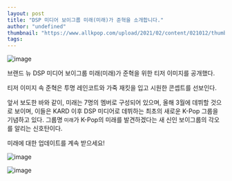 ```yaml
---
layout: post
title: "DSP 미디어 보이그룹 미래(미래)가 준혁을 소개합니다."
author: "undefined"
thumbnail: "https://www.allkpop.com/upload/2021/02/content/021012/thumb/1612278720-20210202-junhyuk.jpg"
tags: 
---
```



![image](https://www.allkpop.com/upload/2021/02/content/021012/1612278720-20210202-junhyuk.jpg)

브랜드 뉴 DSP 미디어 보이그룹 미래(미래)가 준혁을 위한 티저 이미지를 공개했다.

티저 이미지 속 준혁은 투명 레인코트와 가죽 재킷을 입고 시원한 콘셉트를 선보인다.

앞서 보도한 바와 같이, 미래는 7명의 멤버로 구성되어 있으며, 올해 3월에 데뷔할 것으로 보이며, 이들은 KARD 이후 DSP 미디어로 데뷔하는 최초의 새로운 K-Pop 그룹을 기념하고 있다. 그룹명 `미래`가 K-Pop의 미래를 발견하겠다는 새 신인 보이그룹의 각오를 알리는 신호탄이다.

미래에 대한 업데이트를 계속 받으세요!

![image](https://preview.redd.it/6gx3as5xw2f61.jpg?width=1367&format=pjpg&auto=webp&s=b7488e9c4e007d40fc181ccd23e5ce6decad5efc)

![image](https://preview.redd.it/39raqs5xw2f61.jpg?width=1367&format=pjpg&auto=webp&s=f23a5cc094a334c2e40a1f1f0ebef8cb1b4a96f5)